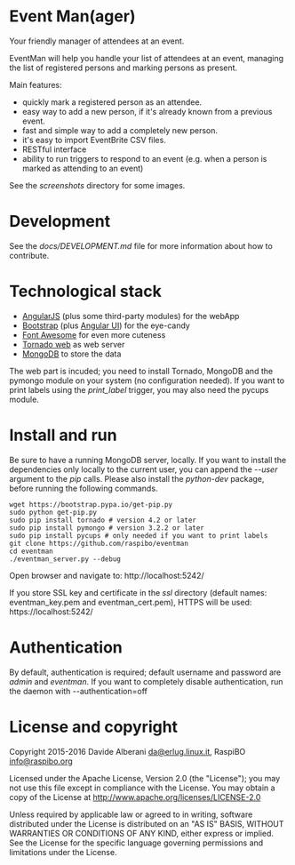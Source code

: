 Event Man(ager)
===============

Your friendly manager of attendees at an event.

EventMan will help you handle your list of attendees at an event, managing the list of registered persons and marking persons as present.

Main features:
- quickly mark a registered person as an attendee.
- easy way to add a new person, if it's already known from a previous event.
- fast and simple way to add a completely new person.
- it's easy to import EventBrite CSV files.
- RESTful interface
- ability to run triggers to respond to an event (e.g. when a person is marked as attending to an event)

See the *screenshots* directory for some images.


Development
===========

See the *docs/DEVELOPMENT.md* file for more information about how to contribute.


Technological stack
===================

- [AngularJS](https://angularjs.org/) (plus some third-party modules) for the webApp
- [Bootstrap](http://getbootstrap.com/) (plus [Angular UI](https://angular-ui.github.io/bootstrap/)) for the eye-candy
- [Font Awesome](https://fortawesome.github.io/Font-Awesome/) for even more cuteness
- [Tornado web](http://www.tornadoweb.org/) as web server
- [MongoDB](https://www.mongodb.org/) to store the data

The web part is incuded; you need to install Tornado, MongoDB and the pymongo module on your system (no configuration needed).
If you want to print labels using the _print\_label_ trigger, you may also need the pycups module.


Install and run
===============

Be sure to have a running MongoDB server, locally. If you want to install the dependencies only locally to the current user, you can append the *--user* argument to the *pip* calls. Please also install the *python-dev* package, before running the following commands.

    wget https://bootstrap.pypa.io/get-pip.py
    sudo python get-pip.py
    sudo pip install tornado # version 4.2 or later
    sudo pip install pymongo # version 3.2.2 or later
    sudo pip install pycups # only needed if you want to print labels
    git clone https://github.com/raspibo/eventman
    cd eventman
    ./eventman_server.py --debug


Open browser and navigate to: http://localhost:5242/

If you store SSL key and certificate in the *ssl* directory (default names: eventman\_key.pem and eventman\_cert.pem), HTTPS will be used: https://localhost:5242/

Authentication
==============

By default, authentication is required; default username and password are *admin* and *eventman*. If you want to completely disable authentication, run the daemon with --authentication=off


License and copyright
=====================

Copyright 2015-2016 Davide Alberani <da@erlug.linux.it>, RaspiBO <info@raspibo.org>

Licensed under the Apache License, Version 2.0 (the "License");
you may not use this file except in compliance with the License.
You may obtain a copy of the License at http://www.apache.org/licenses/LICENSE-2.0

Unless required by applicable law or agreed to in writing, software
distributed under the License is distributed on an "AS IS" BASIS,
WITHOUT WARRANTIES OR CONDITIONS OF ANY KIND, either express or implied.
See the License for the specific language governing permissions and
limitations under the License.

